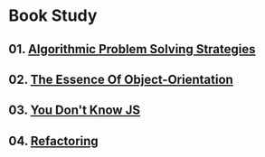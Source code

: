 # Book Study

## 01. [Algorithmic Problem Solving Strategies](https://github.com/KangJiJi/Study/tree/master/Book/AlgorithmicProblemSolvingStrategies)

## 02. [The Essence Of Object-Orientation](https://github.com/KangJiJi/Study/tree/master/Book/TheEssenceOfObjectOrientation)

## 03. [You Don't Know JS](https://github.com/KangJiJi/Study/tree/master/Book/YouDontKnowJS)

## 04. [Refactoring](https://github.com/KangJiJi/Study/tree/master/Book/Refactoring)

